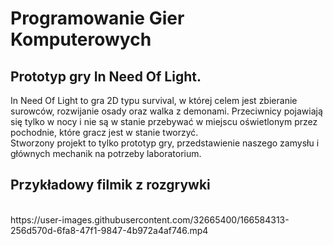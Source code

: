 # Programowanie Gier Komputerowych
## Prototyp gry In Need Of Light.

In Need Of Light to gra 2D typu survival, w której celem jest zbieranie surowców, rozwijanie osady oraz walka z demonami. Przeciwnicy pojawiają się tylko w nocy i nie są w stanie przebywać w miejscu oświetlonym przez pochodnie, które gracz jest w stanie tworzyć.  
Stworzony projekt to tylko prototyp gry, przedstawienie naszego zamysłu i głównych mechanik na potrzeby laboratorium.

## Przykładowy filmik z rozgrywki 
<br>
https://user-images.githubusercontent.com/32665400/166584313-256d570d-6fa8-47f1-9847-4b972a4af746.mp4